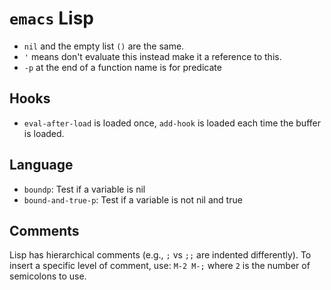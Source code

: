 # `emacs` Lisp

* `nil` and the empty list `()` are the same.
* `'` means don't evaluate this instead make it a reference to this.
* `-p` at the end of a function name is for predicate

## Hooks

- `eval-after-load` is loaded once, `add-hook` is loaded each time the buffer is loaded.

## Language

- `boundp`: Test if a variable is nil
- `bound-and-true-p`: Test if a variable is not nil and true

## Comments

Lisp has hierarchical comments (e.g., `;` vs `;;` are indented differently). To insert a specific level of comment, use: `M-2 M-;` where `2` is the number of semicolons to use.
